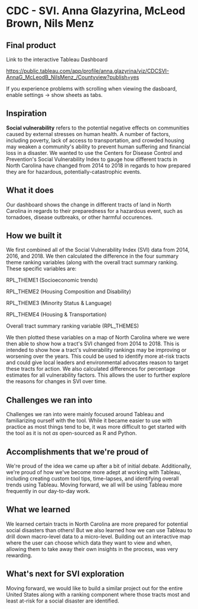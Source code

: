 # CDC - SVI. Anna Glazyrina, McLeod Brown, Nils Menz

## Final product

Link to the interactive Tableau Dashboard

https://public.tableau.com/app/profile/anna.glazyrina/viz/CDCSVI-AnnaG_McLeodB_NilsMenz_/Countyview?publish=yes

If you experience problems with scrolling when viewing the dasboard, enable settings -> show sheets as tabs.

## Inspiration

 

**Social vulnerability** refers to the potential negative effects on communities caused by external stresses on human health. A number of factors, including poverty, lack of access to transportation, and crowded housing may weaken a community's ability to prevent human suffering and financial loss in a disaster. We wanted to use the Centers for Disease Control and Prevention's Social Vulnerability Index to gauge how different tracts in North Carolina have changed from 2014 to 2018 in regards to how prepared they are for hazardous, potentially-catastrophic events.

 

## What it does

 

Our dashboard shows the change in different tracts of land in North Carolina in regards to their preparedness for a hazardous event, such as tornadoes, disease outbreaks, or other harmful occurences.

 

## How we built it

 

We first combined all of the Social Vulnerability Index (SVI) data from 2014, 2016, and 2018. We then calculated the difference in the four summary theme ranking variables (along with the overall tract summary ranking. These specific variables are:

 

RPL_THEME1 (Socioeconomic trends)

RPL_THEME2 (Housing Composition and Disability)

RPL_THEME3 (Minority Status & Language)

RPL_THEME4 (Housing & Transportation)

Overall tract summary ranking variable (RPL_THEMES)

 

We then plotted these variables on a map of North Carolina where we were then able to show how a tract's SVI changed from 2014 to 2018. This is intended to show how a tract's vulnerability rankings may be improving or worsening over the years. This could be used to identify more at-risk tracts and could give local leaders and environmental advocates reason to target these tracts for action.
We also calculated differences for percentage estimates for all vulnerability factors. This allows the user to further explore the reasons for changes in SVI over time.


## Challenges we ran into

 

Challenges we ran into were mainly focused around Tableau and familiarizing ourself with the tool. While it became easier to use with practice as most things tend to be, it was more difficult to get started with the tool as it is not _as_ open-sourced as R and Python.

 

## Accomplishments that we're proud of

 

We're proud of the idea we came up after a bit of initial debate. Additionally, we're proud of how we've become more adept at working with Tableau, including creating custom tool tips, time-lapses, and identifying overall trends using Tableau. Moving forward, we all will be using Tableau more frequently in our day-to-day work.

 

## What we learned

                                                       

We learned certain tracts in North Carolina are more prepared for potential social disasters than others! But we also learned how we can use Tableau to drill down macro-level data to a micro-level. Building out an interactive map where the user can choose which data they want to view and when, allowing them to take away their own insights in the process, was very rewarding.

 

## What's next for SVI exploration

 

Moving forward, we would like to build a similar project out for the entire United States along with a ranking component where those tracts most and least at-risk for a social disaster are identified.
